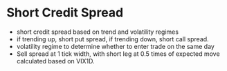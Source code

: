 # Short Credit Spread

- short credit spread based on trend and volatility regimes
- if trending up, short put spread, if trending down, short call spread.
- volatility regime to determine whether to enter trade on the same day
- Sell spread at 1 tick width, with short leg at 0.5 times of expected move calculated based on VIX1D.
